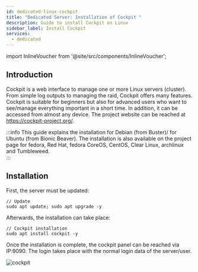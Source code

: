 ```yaml
---
id: dedicated-linux-cockpit
title: "Dedicated Server: Installation of Cockpit "
description: Guide to install Cockpit on Linux 
sidebar_label: Install Cockpit
services:
  - dedicated
---
```


import InlineVoucher from '@site/src/components/InlineVoucher';

## Introduction

Cockpit is a web interface to manage one or more Linux servers (cluster). From simple log outputs to managing the raid, Cockpit offers many features. 
Cockpit is suitable for beginners but also for advanced users who want to see/manage everything important in a short time. In addition, it can be accessed from almost any device.
The project website can be reached at https://cockpit-project.org/. 

:::info
This guide explains the installation for Debian (from Buster)/ for Ubuntu (from Bionic Beaver). The installation is also available on the project page for fedora, Red Hat, fedora CoreOS, CentOS, Clear Linux, archlinux and Tumbleweed.   
:::

<InlineVoucher />

## Installation

First, the server must be updated:
```
// Update
sudo apt update; sudo apt upgrade -y
```
Afterwards, the installation can take place: 
```
// Cockpit installation
sudo apt install cockpit -y
```
Once the installation is complete, the cockpit panel can be reached via IP:9090. 
The login takes place with the normal login data of the server/user. 

![cockpit](https://screensaver01.zap-hosting.com/index.php/s/iobBy6s7gDJ4Zxm/preview)

<InlineVoucher />
